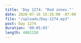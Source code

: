 ```yaml
---
title: 'Day 1274: "Red zones."'
date: 2020-07-16 15:35:00 -07:00
file: "/uploads/Day-1274.mp3"
post: Day 1274
duration: '00:05:03'
length: 4062158
---
```


